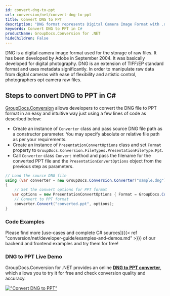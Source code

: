 ```yaml
---
id: convert-dng-to-ppt
url: conversion/net/convert-dng-to-ppt
title: Convert DNG to PPT
description: "DNG format represents Digital Camera Image Format with .dng extension. Learn how to convert DNG to PPT file programmatically in C# language using GroupDocs.Conversion for .NET library."
keywords: Convert DNG to PPT in C#
productName: GroupDocs.Conversion for .NET
hideChildren: False
---
```


DNG is a digital camera image format used for the storage of raw files. It has been developed by Adobe in September 2004. It was basically developed for digital photography. DNG is an extension of TIFF/EP standard format and uses metadata significantly. In order to manipulate raw data from digital cameras with ease of flexibility and artistic control, photographers opt camera raw files.

## Steps to convert DNG to PPT in C#

[GroupDocs.Conversion](https://products.groupdocs.com/conversion/net) allows developers to convert the DNG file to PPT format in an easy and intuitive way just using a few lines of code as described below:

* Create an instance of `Converter` class and pass source DNG file path as a constructor parameter. You may specify absolute or relative file path as per your requirements. 
* Create an instance of `PresentationConvertOptions` class and set `Format` property to `GroupDocs.Conversion.FileTypes.PresentationFileType.Ppt`.
* Call `Converter` class `Convert` method and pass the filename for the converted PPT file and the `PresentationConvertOptions` object from the previous step as parameters.

```csharp
// Load the source DNG file
using (var converter = new GroupDocs.Conversion.Converter("sample.dng"))
{
    // Set the convert options for PPT format
   var options = new PresentationConvertOptions { Format = GroupDocs.Conversion.FileTypes.PresentationFileType.Ppt };
    // Convert to PPT format
    converter.Convert("converted.ppt", options);
}
```

### Code Examples

Please find more [use-cases and complete C# sources]({{< ref "conversion/net/developer-guide/examples-and-demos.md" >}}) of our backend and frontend examples and try them for free!

### DNG to PPT Live Demo

GroupDocs.Conversion for .NET provides an online [**DNG to PPT converter**](https://products.groupdocs.app/conversion/dng-to-ppt), which allows you to try it for free and check conversion quality and accuracy.

[!["Convert DNG to PPT"](conversion/net/images/convert-to-ppt/convert-dng-to-ppt.png)](https://products.groupdocs.app/conversion/dng-to-ppt)